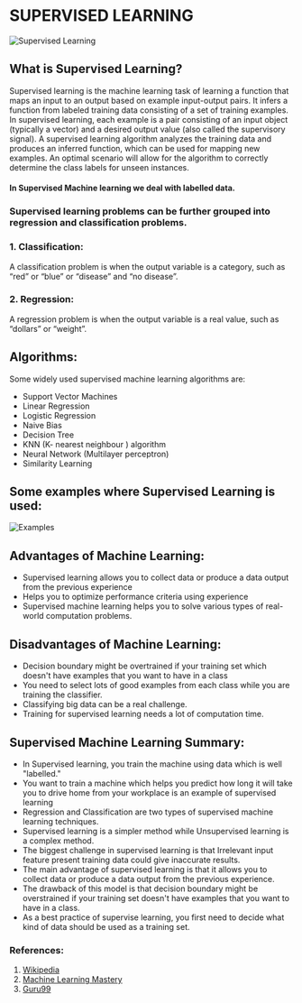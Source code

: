 # SUPERVISED LEARNING

![Supervised Learning](https://www.digitalvidya.com/wp-content/uploads/2019/05/Supervised-Learning.jpg)

## What is Supervised Learning?

Supervised learning is the machine learning task of learning a function that maps an input to an output based on example input-output pairs.
It infers a function from labeled training data consisting of a set of training examples. In supervised learning, each example is a pair consisting of an input object (typically a vector) and a desired output value (also called the supervisory signal). A supervised learning algorithm analyzes the training data and produces an inferred function, which can be used for mapping new examples. An optimal scenario will allow for the algorithm to correctly determine the class labels for unseen instances.

####                                        In Supervised Machine learning we deal with labelled data.

### Supervised learning problems can be further grouped into regression and classification problems.

### 1. Classification: 
   A classification problem is when the output variable is a category, such as “red” or “blue” or “disease” and “no disease”.
### 2. Regression: 
   A regression problem is when the output variable is a real value, such as “dollars” or “weight”.
   
## Algorithms:
  Some widely used supervised machine learning algorithms are:
  * Support Vector Machines
  * Linear Regression
  * Logistic Regression
  * Naive Bias
  * Decision Tree 
  * KNN (K- nearest neighbour ) algorithm
  * Neural Network (Multilayer perceptron)
  * Similarity Learning
  
  
## Some examples where Supervised Learning is used:
![Examples](https://www.guru99.com/images/1/030819_1026_SupervisedM1.png)

## Advantages of Machine Learning:
  * Supervised learning allows you to collect data or produce a data output from the previous experience
  * Helps you to optimize performance criteria using experience
  * Supervised machine learning helps you to solve various types of real-world computation problems.
  
## Disadvantages of Machine Learning:
  * Decision boundary might be overtrained if your training set which doesn't have examples that you want to have in a class
  * You need to select lots of good examples from each class while you are training the classifier.
  * Classifying big data can be a real challenge.
  * Training for supervised learning needs a lot of computation time.
  
## Supervised Machine Learning Summary:
  * In Supervised learning, you train the machine using data which is well "labelled."
  * You want to train a machine which helps you predict how long it will take you to drive home from your workplace is an example of supervised learning
  * Regression and Classification are two types of supervised machine learning techniques.
  * Supervised learning is a simpler method while Unsupervised learning is a complex method.
  * The biggest challenge in supervised learning is that Irrelevant input feature present training data could give inaccurate results.
  * The main advantage of supervised learning is that it allows you to collect data or produce a data output from the previous experience.
  * The drawback of this model is that decision boundary might be overstrained if your training set doesn't have examples that you want to have in a class.
  * As a best practice of supervise learning, you first need to decide what kind of data should be used as a training set.
  
 
### References:
  1. [Wikipedia](https://en.wikipedia.org/wiki/Supervised_learning)
  2. [Machine Learning Mastery](https://machinelearningmastery.com/supervised-and-unsupervised-machine-learning-algorithms/)
  3. [Guru99](https://www.guru99.com/supervised-machine-learning.html)
